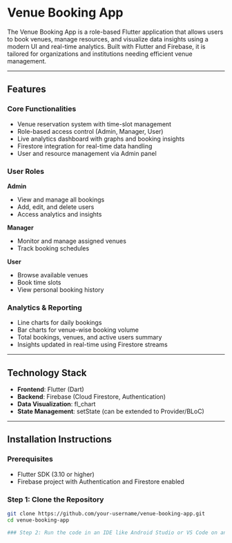 # Venue Booking App

The Venue Booking App is a role-based Flutter application that allows users to book venues, manage resources, and visualize data insights using a modern UI and real-time analytics. Built with Flutter and Firebase, it is tailored for organizations and institutions needing efficient venue management.

---

## Features

### Core Functionalities
- Venue reservation system with time-slot management
- Role-based access control (Admin, Manager, User)
- Live analytics dashboard with graphs and booking insights
- Firestore integration for real-time data handling
- User and resource management via Admin panel

### User Roles

**Admin**
- View and manage all bookings
- Add, edit, and delete users
- Access analytics and insights

**Manager**
- Monitor and manage assigned venues
- Track booking schedules

**User**
- Browse available venues
- Book time slots
- View personal booking history

### Analytics & Reporting

- Line charts for daily bookings
- Bar charts for venue-wise booking volume
- Total bookings, venues, and active users summary
- Insights updated in real-time using Firestore streams

---

## Technology Stack

- **Frontend**: Flutter (Dart)
- **Backend**: Firebase (Cloud Firestore, Authentication)
- **Data Visualization**: fl_chart
- **State Management**: setState (can be extended to Provider/BLoC)

---

## Installation Instructions

### Prerequisites
- Flutter SDK (3.10 or higher)
- Firebase project with Authentication and Firestore enabled

### Step 1: Clone the Repository

```bash
git clone https://github.com/your-username/venue-booking-app.git
cd venue-booking-app

### Step 2: Run the code in an IDE like Android Studio or VS Code on an emulator or your local device

